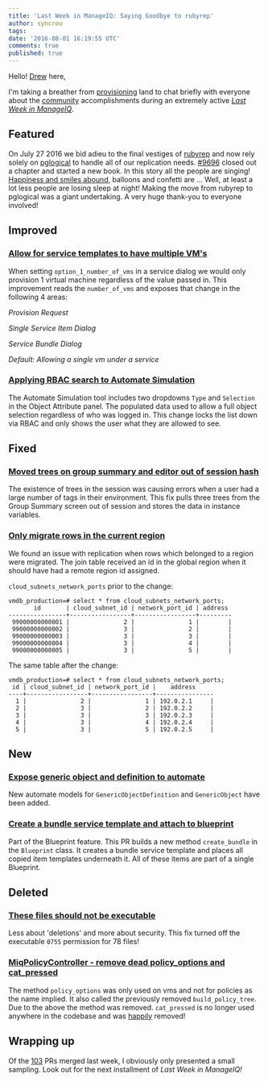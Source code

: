 ```yaml
---
title: 'Last Week in ManageIQ: Saying Goodbye to rubyrep'
author: syncrou
tags: 
date: '2016-08-01 16:19:55 UTC'
comments: true
published: true
---
```


Hello! [Drew](http://github.com/syncrou) here, 

I'm taking a breather from [provisioning](https://gitter.im/ManageIQ#provisioning) land to chat briefly with everyone about the
[community](https://github.com/ManageIQ/manageiq/graphs/contributors) accomplishments during an extremely active [*Last Week in ManageIQ*][PRs merged last week].


## Featured

On July 27 2016 we bid adieu to the final vestiges of [rubyrep](https://rubygems.org/gems/rubyrep) 
and now rely solely on [pglogical](https://github.com/2ndQuadrant/pglogical) to handle all of our replication needs.
[#9696](https://github.com/ManageIQ/manageiq/pull/9696) closed out a chapter and started a new book.
In this story all the people are singing! [Happiness and smiles abound](http://giphy.com/gifs/silicon-valley-3o6EhWeei7wsp2jc1G/tile), balloons and confetti are ...
Well, at least a lot less people are losing sleep at night!
Making the move from rubyrep to pglogical was a giant undertaking. A very huge thank-you to everyone involved!

## Improved

### [Allow for service templates to have multiple VM's](https://github.com/ManageIQ/manageiq/pull/8515)

When setting `option_1_number_of_vms` in a service dialog we would only provision 1 virtual machine
regardless of the value passed in.
This improvement reads the `number_of_vms` and exposes that change in the following 4 areas:

*Provision Request*

*Single Service Item Dialog*

*Service Bundle Dialog*

*Default: Allowing a single vm under a service*

### [Applying RBAC search to Automate Simulation](https://github.com/ManageIQ/manageiq/pull/10060)

The Automate Simulation tool includes two dropdowns `Type` and `Selection` in the Object Attribute panel.
The populated data used to allow a full object selection regardless of who was logged in.
This change locks the list down via RBAC and only shows the user what they are allowed to see.

## Fixed

### [Moved trees on group summary and editor out of session hash](https://github.com/ManageIQ/manageiq/pull/10099)

The existence of trees in the session was causing errors when a user had a large number of tags in their environment.
This fix pulls three trees from the Group Summary screen out of session and stores the data in instance variables.


### [Only migrate rows in the current region](https://github.com/ManageIQ/manageiq/pull/10124)

We found an issue with replication when rows which belonged to a region were migrated.
The join table received an id in the global region when it should have had a remote region
id assigned.

`cloud_subnets_network_ports` prior to the change:

```
vmdb_production=# select * from cloud_subnets_network_ports;
       id       | cloud_subnet_id | network_port_id | address 
----------------+-----------------+-----------------+---------
 99000000000001 |               2 |               1 |        |
 99000000000002 |               3 |               2 |        |
 99000000000003 |               3 |               3 |        |
 99000000000004 |               3 |               4 |        |
 99000000000005 |               3 |               5 |        |
```

The same table after the change:

```
vmdb_production=# select * from cloud_subnets_network_ports;
 id | cloud_subnet_id | network_port_id |    address     
----+-----------------+-----------------+----------------
  1 |               2 |               1 | 192.0.2.1     |
  2 |               3 |               2 | 192.0.2.2     |
  3 |               3 |               3 | 192.0.2.3     |
  4 |               3 |               4 | 192.0.2.4     |
  5 |               3 |               5 | 192.0.2.5     |
```

## New

### [Expose generic object and definition to automate](https://github.com/ManageIQ/manageiq/pull/9861)

New automate models for `GenericObjectDefinition` and `GenericObject` have been added.

### [Create a bundle service template and attach to blueprint](https://github.com/ManageIQ/manageiq/pull/9854)

Part of the Blueprint feature.  This PR builds a new method `create_bundle` in the `Blueprint` class.
It creates a bundle service template and places all copied item templates underneath it. All of these items are part
of a single Blueprint.

## Deleted

### [These files should not be executable](https://github.com/ManageIQ/manageiq/pull/10068)

Less about 'deletions' and more about security. This fix turned off the executable `0755` permission for 78 files!

### [MiqPolicyController - remove dead policy_options and cat_pressed](https://github.com/ManageIQ/manageiq/pull/10112)

The method `policy_options` was only used on vms and not for policies as the name implied. It also called the 
previously removed `build_policy_tree`.  Due to the above the method was removed.
`cat_pressed` is no longer used anywhere in the codebase and was [happily](https://github.com/himdel) removed!

## Wrapping up

Of the [103][PRs merged last week] PRs merged last week, I obviously only presented a small sampling. Look out for the next installment of *Last Week in ManageIQ!*

[PRs merged last week]: https://github.com/ManageIQ/manageiq/pulls?page=1&q=is%3Apr+is%3Amerged+base%3Amaster+merged%3A%222016-07-25+..+2016-07-31%22+sort%3Acreated-desc&utf8=%E2%9C%93
